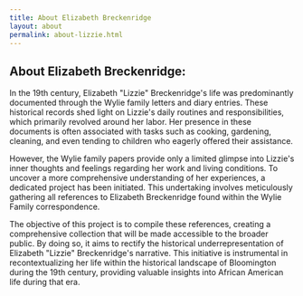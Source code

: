 ```yaml
---
title: About Elizabeth Breckenridge
layout: about
permalink: about-lizzie.html
---
```


<h2 class="pt-4">About Elizabeth Breckenridge:</h2>
<p>In the 19th century, Elizabeth "Lizzie" Breckenridge's life was predominantly documented through the Wylie family letters and diary entries. These historical records shed light on Lizzie's daily routines and responsibilities, which primarily revolved around her labor. Her presence in these documents is often associated with tasks such as cooking, gardening, cleaning, and even tending to children who eagerly offered their assistance.</p>
<p>However, the Wylie family papers provide only a limited glimpse into Lizzie's inner thoughts and feelings regarding her work and living conditions. To uncover a more comprehensive understanding of her experiences, a dedicated project has been initiated. This undertaking involves meticulously gathering all references to Elizabeth Breckenridge found within the Wylie Family correspondence.</p>
<p>The objective of this project is to compile these references, creating a comprehensive collection that will be made accessible to the broader public. By doing so, it aims to rectify the historical underrepresentation of Elizabeth "Lizzie" Breckenridge's narrative. This initiative is instrumental in recontextualizing her life within the historical landscape of Bloomington during the 19th century, providing valuable insights into African American life during that era.</p>
